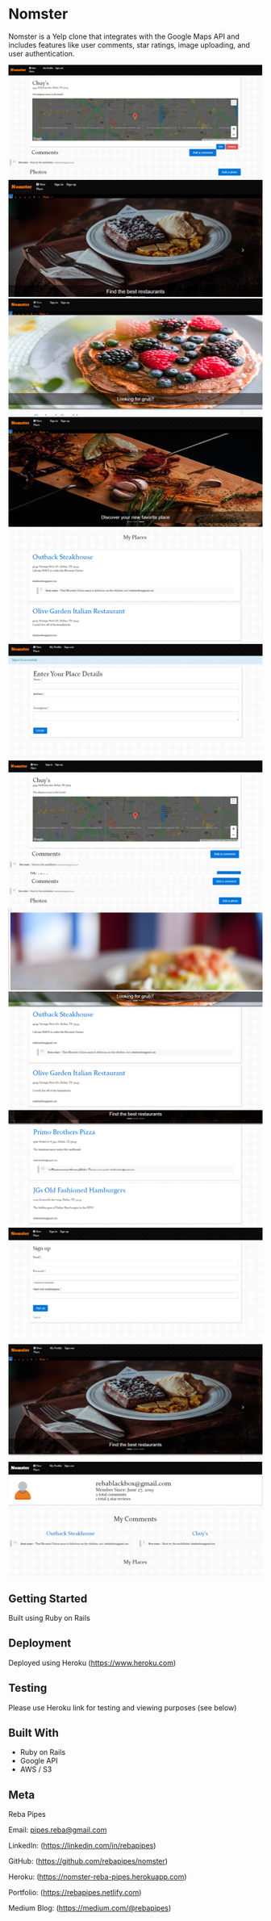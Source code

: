 # Nomster

Nomster is a Yelp clone that integrates with the Google Maps API and includes features like user comments, star ratings, image uploading, and user authentication.

![](nomster_editdestroy.png)
![](nomster_home.png)
![](nomster_home2.png)
![](nomster_home3.png)
![](nomster_myplaces.png)
![](nomster_newplace.png)
![](nomster_placedetails.png)
![](nomster_placedetails2.png)
![](nomster_places.png)
![](nomster_places2.png)
![](nomster_signup.png)
![](nomster_userloggedin.png)
![](nomster_userprofile.png)


## Getting Started

Built using Ruby on Rails

## Deployment

Deployed using Heroku (https://www.heroku.com)

## Testing

Please use Heroku link for testing and viewing purposes (see below)

## Built With

* Ruby on Rails
* Google API
* AWS / S3

## Meta

Reba Pipes

Email: pipes.reba@gmail.com

LinkedIn: (https://linkedin.com/in/rebapipes)

GitHub: (https://github.com/rebapipes/nomster)

Heroku: (https://nomster-reba-pipes.herokuapp.com)

Portfolio: (https://rebapipes.netlify.com)

Medium Blog: (https://medium.com/@rebapipes) 